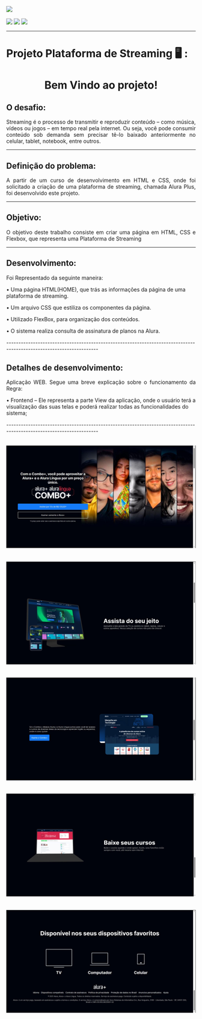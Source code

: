 <head>
    <p><img src="https://img.shields.io/badge/status%20do%20projeto-concluído-green?style=for-the-badge&logo=appveyor"></p>
    <p>
    <img src="https://img.shields.io/badge/Technology-HTML-9cf">
    <img src="https://img.shields.io/badge/Technology-CSS-9cf">
    <img src="https://img.shields.io/badge/Technology-Flexbox-9cf">
    </p>

</head>
<body>

--------------------------------------------------------------------------------------------------------------------
<p><h1> Projeto Plataforma de Streaming 🖥️ :</h1></p>
<h1 align="center">Bem Vindo ao projeto!</p> </h1> 

  
<h2>O desafio:</h2>
<p align="justify">Streaming é o processo de transmitir e reproduzir conteúdo – como música, vídeos ou jogos – em tempo real pela internet. Ou seja, você pode consumir conteúdo sob demanda sem precisar tê-lo baixado anteriormente no celular, tablet, notebook, entre outros.</p>

--------------------------------------------------------------------------------------------------------------------

<h2>Definição do problema:</h2>
<p align="justify">A partir de um curso de desenvolvimento em HTML e CSS, onde foi solicitado a criação de uma plataforma de streaming, chamada Alura Plus, foi desenvolvido este projeto.</p>

--------------------------------------------------------------------------------------------------------------------

<h2>Objetivo:</h2>
<p align="justify">O objetivo deste trabalho consiste em criar uma página em HTML, CSS e Flexbox, que representa uma Plataforma de Streaming</p>

--------------------------------------------------------------------------------------------------------------------

<h2>Desenvolvimento:</h2>
<p align="justify">Foi Representado da seguinte maneira:
<p>•   Uma página HTML(HOME), que trás as informações da página de uma plataforma de streaming.</p> 
<p>•   Um arquivo CSS que estiliza os componentes da página.</p> 
<p>•   Utilizado FlexBox, para organização dos conteúdos.</p> 
<p>•   O sistema realiza consulta de assinatura de planos na Alura.</p> 


</p> 
--------------------------------------------------------------------------------------------------------------------
<h2>Detalhes de desenvolvimento:</h2>
<p align="justify">Aplicação WEB. Segue uma breve explicação sobre o funcionamento da Regra:


<p>•   Frontend – Ele representa a parte View da aplicação, onde o usuário terá a visualização das suas telas e poderá realizar todas as funcionalidades do sistema;</p>

</p>
--------------------------------------------------------------------------------------------------------------------

## <h6 align="center">![](https://github.com/AnnaCMendes/Plataforma_Streaming/blob/main/imagem_site/Tela_1.JPG)</h6>
## <h6 align="center">![](https://github.com/AnnaCMendes/Plataforma_Streaming/blob/main/imagem_site/Tela_2.JPG)</h6>
## <h6 align="center">![](https://github.com/AnnaCMendes/Plataforma_Streaming/blob/main/imagem_site/Tela_3.JPG)</h6>
## <h6 align="center">![](https://github.com/AnnaCMendes/Plataforma_Streaming/blob/main/imagem_site/Tela_4.JPG)</h6>
## <h6 align="center">![](https://github.com/AnnaCMendes/Plataforma_Streaming/blob/main/imagem_site/Tela_5.JPG)</h6>
